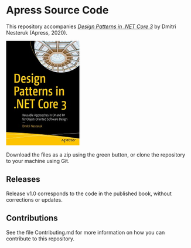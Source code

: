 # Apress Source Code

This repository accompanies [*Design Patterns in .NET Core 3*](https://www.apress.com/9781484261798) by Dmitri Nesteruk (Apress, 2020).

[comment]: #cover
![Cover image](9781484261798.jpg)

Download the files as a zip using the green button, or clone the repository to your machine using Git.

## Releases

Release v1.0 corresponds to the code in the published book, without corrections or updates.

## Contributions

See the file Contributing.md for more information on how you can contribute to this repository.